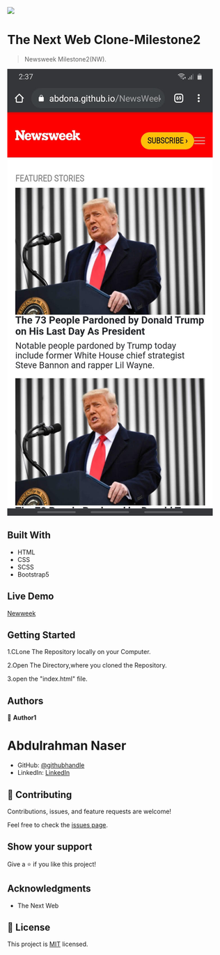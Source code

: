 ![](https://img.shields.io/badge/Microverse-blueviolet)

# The Next Web Clone-Milestone2

> Newsweek Milestone2(NW).

![screenshot](/Assests/Images/mileston2-mobiledevice.jpg)


## Built With

- HTML
- CSS
- SCSS
- Bootstrap5
## Live Demo

[Newweek](https://abdona.github.io/NewsWeek-BS/)


## Getting Started

1.CLone The Repository locally on your Computer.

2.Open The Directory,where you cloned the Repository.

3.open the "index.html" file.

## Authors

👤 **Author1**
# Abdulrahman Naser
- GitHub: [@githubhandle](https://github.com/Abdona)
- LinkedIn: [LinkedIn](https://www.linkedin.com/in/abdulrahman-nasser-2b7173131/)

## 🤝 Contributing

Contributions, issues, and feature requests are welcome!

Feel free to check the [issues page](https://github.com/Abdona/NewsWeek-BS/pull/1#issue-587701593).

## Show your support

Give a ⭐️ if you like this project!

## Acknowledgments

- The Next Web

## 📝 License

This project is [MIT](https://opensource.org/licenses/MIT) licensed.
